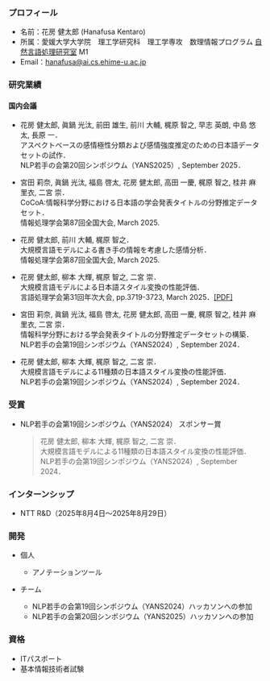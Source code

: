 ### プロフィール
- 名前：花房 健太郎 (Hanafusa Kentaro)<br>
- 所属：愛媛大学大学院　理工学研究科　理工学専攻　数理情報プログラム [自然言語処理研究室](https://sites.google.com/view/ehime-nlp/) M1<br>
- Email：hanafusa@ai.cs.ehime-u.ac.jp<br>

### 研究業績
#### 国内会議
- 花房 健太郎, 眞鍋 光汰, 前田 雄生, 前川 大輔, 梶原 智之, 早志 英朗, 中島 悠太, 長原 一．<br>
  アスペクトベースの感情極性分類および感情強度推定のための日本語データセットの試作．<br>
  NLP若手の会第20回シンポジウム（YANS2025）, September 2025．

- 宮田 莉奈, 眞鍋 光汰, 福島 啓太, 花房 健太郎, 高田 一慶, 梶原 智之, 桂井 麻里衣, 二宮 崇．<br>
  CoCoA:情報科学分野における日本語の学会発表タイトルの分野推定データセット．<br>
  情報処理学会第87回全国大会, March 2025.

- 花房 健太郎, 前川 大輔, 梶原 智之．<br>
  大規模言語モデルによる書き手の情報を考慮した感情分析．<br>
  情報処理学会第87回全国大会, March 2025.

- 花房 健太郎, 柳本 大輝, 梶原 智之, 二宮 崇．<br>
  大規模言語モデルによる日本語スタイル変換の性能評価．<br>
  言語処理学会第31回年次大会, pp.3719-3723, March 2025．[[PDF]](https://www.anlp.jp/proceedings/annual_meeting/2025/pdf_dir/P9-16.pdf)

- 宮田 莉奈, 眞鍋 光汰, 福島 啓太, 花房 健太郎, 高田 一慶, 梶原 智之, 桂井 麻里衣, 二宮 崇．<br>
  情報科学分野における学会発表タイトルの分野推定データセットの構築．<br>
  NLP若手の会第19回シンポジウム（YANS2024）, September 2024．

- 花房 健太郎, 柳本 大輝, 梶原 智之, 二宮 崇．<br>
  大規模言語モデルによる11種類の日本語スタイル変換の性能評価．<br>
  NLP若手の会第19回シンポジウム（YANS2024）, September 2024．

### 受賞
- NLP若手の会第19回シンポジウム（YANS2024） スポンサー賞
  
  > 花房 健太郎, 柳本 大輝, 梶原 智之, 二宮 崇．<br>
    大規模言語モデルによる11種類の日本語スタイル変換の性能評価．<br>
    NLP若手の会第19回シンポジウム（YANS2024）, September 2024．<br>

### インターンシップ
- NTT R&D（2025年8月4日〜2025年8月29日）

###  開発
* 個人
    * アノテーションツール

* チーム
    * NLP若手の会第19回シンポジウム（YANS2024）ハッカソンへの参加
    * NLP若手の会第20回シンポジウム（YANS2025）ハッカソンへの参加

### 資格
- ITパスポート
- 基本情報技術者試験
